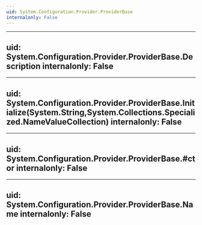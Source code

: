 ```yaml
---
uid: System.Configuration.Provider.ProviderBase
internalonly: False
---
```


---
uid: System.Configuration.Provider.ProviderBase.Description
internalonly: False
---

---
uid: System.Configuration.Provider.ProviderBase.Initialize(System.String,System.Collections.Specialized.NameValueCollection)
internalonly: False
---

---
uid: System.Configuration.Provider.ProviderBase.#ctor
internalonly: False
---

---
uid: System.Configuration.Provider.ProviderBase.Name
internalonly: False
---
